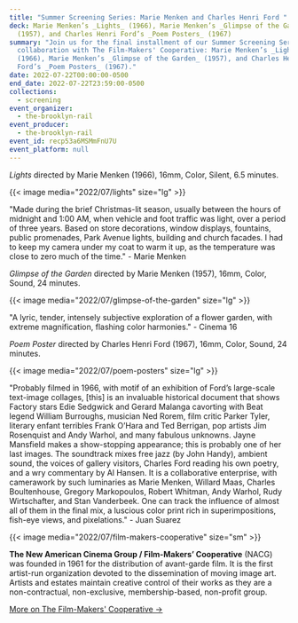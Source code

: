 ```yaml
---
title: "Summer Screening Series: Marie Menken and Charles Henri Ford "
deck: Marie Menken’s _Lights_ (1966), Marie Menken’s _Glimpse of the Garden_
  (1957), and Charles Henri Ford’s _Poem Posters_ (1967)
summary: "Join us for the final installment of our Summer Screening Series in
  collaboration with The Film-Makers' Cooperative: Marie Menken’s _Lights_
  (1966), Marie Menken’s _Glimpse of the Garden_ (1957), and Charles Henri
  Ford’s _Poem Posters_ (1967)."
date: 2022-07-22T00:00:00-0500
end_date: 2022-07-22T23:59:00-0500
collections:
  - screening
event_organizer:
  - the-brooklyn-rail
event_producer:
  - the-brooklyn-rail
event_id: recp53a6MSMmFnU7U
event_platform: null
---
```

*Lights* directed by Marie Menken (1966), 16mm, Color, Silent, 6.5 minutes.

{{< image media="2022/07/lights" size="lg" >}}

"Made during the brief Christmas-lit season, usually between the hours of midnight and 1:00 AM, when
vehicle and foot traffic was light, over a period of three years. Based on store decorations, window
displays, fountains, public promenades, Park Avenue lights, building and church facades. I had to keep
my camera under my coat to warm it up, as the temperature was close to zero much of the time."                       - Marie Menken



*Glimpse of the Garden* directed by Marie Menken (1957), 16mm, Color, Sound, 24 minutes.

{{< image media="2022/07/glimpse-of-the-garden" size="lg" >}}

"A lyric, tender, intensely subjective exploration of a flower garden, with extreme magnification,
flashing color harmonies." - Cinema 16



*Poem Poster* directed by Charles Henri Ford (1967), 16mm, Color, Sound, 24 minutes.

{{< image media="2022/07/poem-posters" size="lg" >}}

"Probably filmed in 1966, with motif of an exhibition of Ford’s large-scale text-image collages, \[this] is
an invaluable historical document that shows Factory stars Edie Sedgwick and Gerard Malanga
cavorting with Beat legend William Burroughs, musician Ned Rorem, film critic Parker Tyler, literary
enfant terribles Frank O’Hara and Ted Berrigan, pop artists Jim Rosenquist and Andy Warhol, and
many fabulous unknowns. Jayne Mansfield makes a show-stopping appearance; this is probably one
of her last images. The soundtrack mixes free jazz (by John Handy), ambient sound, the voices of
gallery visitors, Charles Ford reading his own poetry, and a wry commentary by Al Hansen. It is a
collaborative enterprise, with camerawork by such luminaries as Marie Menken, Willard Maas,
Charles Boultenhouse, Gregory Markopoulos, Robert Whitman, Andy Warhol, Rudy Wirtschafter, and
Stan Vanderbeek. One can track the influence of almost all of them in the final mix, a luscious color
print rich in superimpositions, fish-eye views, and pixelations."  - Juan Suarez

{{< image media="2022/07/film-makers-cooperative" size="sm" >}}

**The New American Cinema Group / Film-Makers’ Cooperative** (NACG) was founded in 1961 for the
distribution of avant-garde film. It is the first artist-run organization devoted to the dissemination of moving image art. Artists and estates maintain creative control of their works as they are a non-contractual, non-exclusive, membership-based, non-profit group.

[More on The Film-Makers' Cooperative →](https://film-makerscoop.com/)
